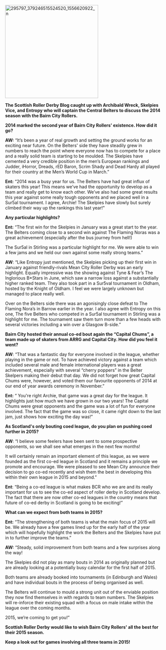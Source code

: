 <html><body><p class="western"></p>
<p class="western"><img class="alignnone size-medium wp-image-4532 aligncenter" src="https://www.scottishrollerderbyblog.com/2015/01/295797_379246515524520_1556620922_n.jpg?w=300" alt="295797_379246515524520_1556620922_n" width="300" height="300"></p>
<p class="western"><strong>The Scottish Roller Derby Blog caught up with Archibald Wreck, Skelpies Vice, and Entropy who will captain the Central Belters to discuss the 2014 season with the Bairn City Rollers.</strong></p>
<p class="western"><strong>2014 marked the second year of Bairn City Rollers' existence. How did it go?</strong></p>
<p class="western"><strong>AW:</strong> “It’s been a year of real growth and setting the ground works for an exciting near future. On the Belters' side they have steadily grew in numbers to reach the point where everyone now has to compete for a place and a really solid team is starting to be moulded. The Skelpies have cemented a very credible position in the men’s European rankings and Judder, iHorror, Dreads, rED Baron, Scrim Shady and Dead Hardy all played for their country at the Men’s World Cup in March.”</p>
<strong>Ent:</strong> “2014 was a busy year for us. The Belters have had great influx of skaters this year! This means we’ve had the opportunity to develop as a team and really get to know each other. We’ve also had some great results this year against some really tough opponents and we placed well in a Sur5al tournament. I agree, Archie! The Skelpies have slowly but surely climbed their way up the rankings this last year!"
<p class="western"><strong>Any particular highlights?</strong></p>
<p class="western"><strong>Ent:</strong> “The first win for the Skelpies in January was a great start to the year. The Belters coming close to a second win against The Flaming Noras was a great achievement (especially after the bus journey from hell!)</p>
<p class="western">The Sur5al in Stirling was a particular highlight for me. We were able to win a few jams and we held our own against some really strong teams.”</p>
<p class="western"><a name="wm:mid.1417784839814:a38600794519702598"></a><a name="webMessengerRecentMessages"></a><strong> AW</strong>: “Like Entropy just mentioned, the Skelpies picking up their first win in January against friendly-rivals Mean City Roller Derby was an early highlight. Equally impressive was the showing against Tyne &amp; Fear’s The Inglorious B*Stars in June, which saw a narrow loss against a substantially higher ranked team. They also took part in a Sur5val tournament in Oldham, hosted by the Knight of Oldham. I feel we were largely unknown but managed to place really well.</p>
<p class="western">Over on the Belters side there was an agonisingly close defeat to The Flaming Nora’s in Barrow earlier in the year. I also agree with Entropy on this one, The five Belters who competed in a Sur5al tournament in Stirling was a highlight for me. The tournament saw them turn more than a few heads with several victories including a win over a Glasgow B-side.”</p>
<p class="western"><strong>Bairn City hosted their annual co-ed bout again the “Capital Chums”, a team made up of skaters from ARRG and Capital City. How did you feel it went?</strong></p>
<p class="western"><strong>AW</strong>: “That was a fantastic day for everyone involved in the league, whether playing in the game or not. To have achieved victory against a team which included several male and female international players was a great achievement, especially with several “cherry poppers” in the Belter Skelpers making their debut that day. We did not forget how great Capital Chums were, however, and voted them our favourite opponents of 2014 at our end of year awards ceremony in November.”</p>
<p class="western"><a name="webMessengerRecentMessages1"></a><a name="wm:mid.1417803087892:46accc4a3171accc27"></a> <strong>Ent:</strong> “ You're right Archie, that game was a great day for the league. It highlights just how much we have grown in our two years! The Capital Chums were great opponents and the game was a lot of fun for everyone involved. The fact that the game was so close, it came right down to the last jam, just shows how exciting the day was!”</p>
<p class="western"><strong>As Scotland's only bouting coed league, do you plan on pushing coed further in 2015? </strong></p>
<p class="western"><strong>AW</strong>: “I believe some feelers have been sent to some prospective opponents, so we shall see what emerges in the next few months!</p>
<p class="western">It will certainly remain an important element of this league, as we were founded as the first co-ed league in Scotland and it remains a principle we promote and encourage. We were pleased to see Mean City announce their decision to go co-ed recently and wish them the best in developing this within their own league in 2015 and beyond.”</p>
<p class="western"><strong>Ent</strong>: “Being a co-ed league is what makes BCR who we are and its really important for us to see the co-ed aspect of roller derby in Scotland develop. The fact that there are now other co-ed leagues in the country means that future of co-ed derby in Scotland is going to be exciting!”</p>
<p class="western"><strong>What can we expect from both teams in 2015?</strong></p>
<p class="western"><strong>Ent:</strong> “The strengthening of both teams is what the main focus of 2015 will be. We already have a few games lined up for the early half of the year which will hopefully highlight the work the Belters and the Skelpies have put in to further improve the teams.”</p>
<p class="western"><strong>AW:</strong> “Steady, solid improvement from both teams and a few surprises along the way!</p>
<p class="western">The Skelpies did not play as many bouts in 2014 as originally planned but are already looking at a potentially busy calendar for the first half of 2015.</p>
<p class="western">Both teams are already booked into tournaments (in Edinburgh and Wales) and have individual bouts in the process of being organised as well.</p>
<p class="western">The Belters will continue to mould a strong unit out of the enviable position they now find themselves in with regards to team numbers. The Skelpies will re-inforce their existing squad with a focus on male intake within the league over the coming months.</p>
<p class="western">2015, we’re coming to get you!”</p>
<p class="western"><strong>Scottish Roller Derby would like to wish Bairn City Rollers' all the best for their 2015 season.</strong></p>
<p class="western"><strong>Keep a look out for games involving all three teams in 2015!</strong></p></body></html>
